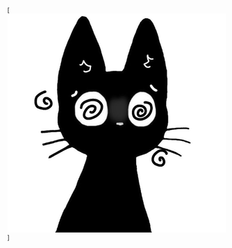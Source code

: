 [![Header](https://github.com/VanteBar/VanteBar/blob/main/assets/9deafc8cff58b1cd6b9a79f5ec10c8af.jpg)]

